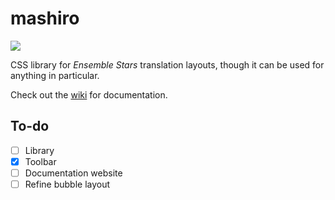 # mashiro

[![](https://data.jsdelivr.com/v1/package/gh/enstars/mashiro/badge)](https://www.jsdelivr.com/package/gh/enstars/mashiro)

CSS library for _Ensemble Stars_ translation layouts, though it can be used for anything in particular.

Check out the [wiki](https://github.com/enstars/mashiro/wiki) for documentation.

## To-do

-   [ ] Library
-   [x] Toolbar
-   [ ] Documentation website
-   [ ] Refine bubble layout
